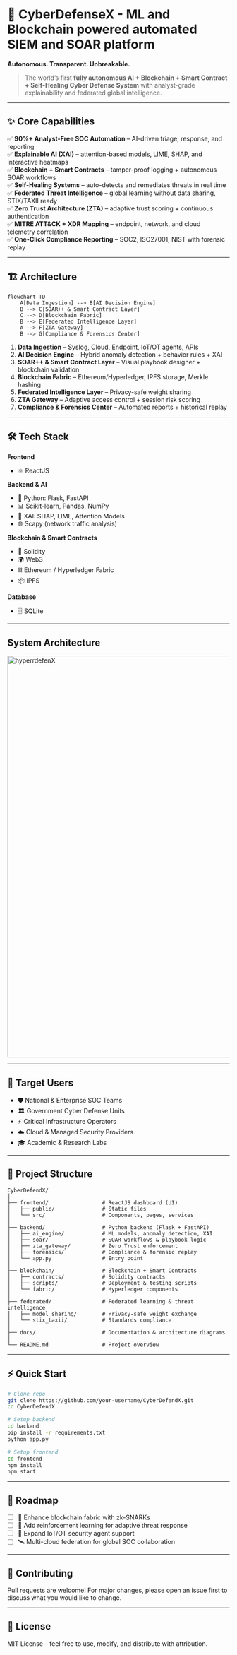 # 🚀 CyberDefenseX - ML and Blockchain powered automated SIEM and SOAR platform
**Autonomous. Transparent. Unbreakable.**  

> The world’s first **fully autonomous AI + Blockchain + Smart Contract + Self-Healing Cyber Defense System** with analyst-grade explainability and federated global intelligence.  

---

## ✨ Core Capabilities  
✅ **90%+ Analyst-Free SOC Automation** – AI-driven triage, response, and reporting  
✅ **Explainable AI (XAI)** – attention-based models, LIME, SHAP, and interactive heatmaps  
✅ **Blockchain + Smart Contracts** – tamper-proof logging + autonomous SOAR workflows  
✅ **Self-Healing Systems** – auto-detects and remediates threats in real time  
✅ **Federated Threat Intelligence** – global learning without data sharing, STIX/TAXII ready  
✅ **Zero Trust Architecture (ZTA)** – adaptive trust scoring + continuous authentication  
✅ **MITRE ATT&CK + XDR Mapping** – endpoint, network, and cloud telemetry correlation  
✅ **One-Click Compliance Reporting** – SOC2, ISO27001, NIST with forensic replay  

---

## 🏗️ Architecture  

```mermaid
flowchart TD
    A[Data Ingestion] --> B[AI Decision Engine]
    B --> C[SOAR++ & Smart Contract Layer]
    C --> D[Blockchain Fabric]
    B --> E[Federated Intelligence Layer]
    A --> F[ZTA Gateway]
    B --> G[Compliance & Forensics Center]
```

1. **Data Ingestion** – Syslog, Cloud, Endpoint, IoT/OT agents, APIs  
2. **AI Decision Engine** – Hybrid anomaly detection + behavior rules + XAI  
3. **SOAR++ & Smart Contract Layer** – Visual playbook designer + blockchain validation  
4. **Blockchain Fabric** – Ethereum/Hyperledger, IPFS storage, Merkle hashing  
5. **Federated Intelligence Layer** – Privacy-safe weight sharing  
6. **ZTA Gateway** – Adaptive access control + session risk scoring  
7. **Compliance & Forensics Center** – Automated reports + historical replay  

---

## 🛠️ Tech Stack  

**Frontend**  
- ⚛️ ReactJS  

**Backend & AI**  
- 🐍 Python: Flask, FastAPI  
- 📊 Scikit-learn, Pandas, NumPy  
- 🧠 XAI: SHAP, LIME, Attention Models  
- 🌐 Scapy (network traffic analysis)  

**Blockchain & Smart Contracts**  
- 🔗 Solidity  
- 🌍 Web3  
- ⛓️ Ethereum / Hyperledger Fabric  
- 📦 IPFS  

**Database**  
- 🗄️ SQLite  

---
## System Architecture

<img width="2553" height="910" alt="hyperrdefenX" src="https://github.com/user-attachments/assets/ca6227ff-67c6-4063-a63f-2f177acf9b61" />

---
## 🎯 Target Users


- 🛡️ National & Enterprise SOC Teams  
- 🏛️ Government Cyber Defense Units  
- ⚡ Critical Infrastructure Operators  
- ☁️ Cloud & Managed Security Providers  
- 🎓 Academic & Research Labs  

---

## 📂 Project Structure  

```
CyberDefendX/
│
├── frontend/                 # ReactJS dashboard (UI)
│   ├── public/               # Static files
│   └── src/                  # Components, pages, services
│
├── backend/                  # Python backend (Flask + FastAPI)
│   ├── ai_engine/            # ML models, anomaly detection, XAI
│   ├── soar/                 # SOAR workflows & playbook logic
│   ├── zta_gateway/          # Zero Trust enforcement
│   ├── forensics/            # Compliance & forensic replay
│   └── app.py                # Entry point
│
├── blockchain/               # Blockchain + Smart Contracts
│   ├── contracts/            # Solidity contracts
│   ├── scripts/              # Deployment & testing scripts
│   └── fabric/               # Hyperledger components
│
├── federated/                # Federated learning & threat intelligence
│   ├── model_sharing/        # Privacy-safe weight exchange
│   └── stix_taxii/           # Standards compliance
│
├── docs/                     # Documentation & architecture diagrams
│
└── README.md                 # Project overview
```

---

## ⚡ Quick Start  

```bash
# Clone repo
git clone https://github.com/your-username/CyberDefendX.git
cd CyberDefendX

# Setup backend
cd backend
pip install -r requirements.txt
python app.py

# Setup frontend
cd frontend
npm install
npm start
```

---

## 📜 Roadmap  

- [ ] 🔐 Enhance blockchain fabric with zk-SNARKs  
- [ ] 🧠 Add reinforcement learning for adaptive threat response  
- [ ] 📡 Expand IoT/OT security agent support  
- [ ] 🛰️ Multi-cloud federation for global SOC collaboration  

---

## 🤝 Contributing  

Pull requests are welcome! For major changes, please open an issue first to discuss what you would like to change.  

---

## 📄 License  

MIT License – feel free to use, modify, and distribute with attribution.  
